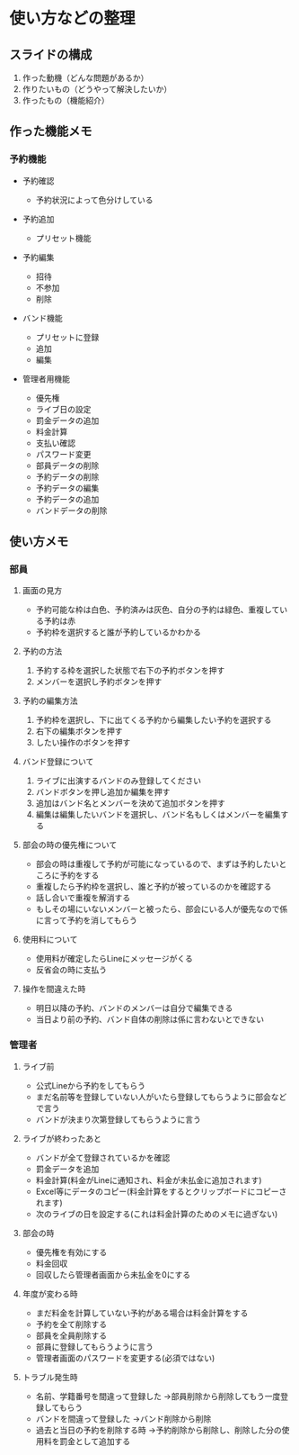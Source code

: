 # 使い方などの整理  

## スライドの構成  

1. 作った動機（どんな問題があるか）  
1. 作りたいもの（どうやって解決したいか）  
1. 作ったもの（機能紹介）  

## 作った機能メモ

### 予約機能　　

* 予約確認
  * 予約状況によって色分けしている
* 予約追加
  * プリセット機能
* 予約編集
  * 招待
  * 不参加
  * 削除

* バンド機能
  * プリセットに登録
  * 追加
  * 編集

* 管理者用機能
  * 優先権
  * ライブ日の設定
  * 罰金データの追加
  * 料金計算
  * 支払い確認
  * パスワード変更
  * 部員データの削除
  * 予約データの削除
  * 予約データの編集
  * 予約データの追加
  * バンドデータの削除

## 使い方メモ

### 部員  

1. 画面の見方  
   * 予約可能な枠は白色、予約済みは灰色、自分の予約は緑色、重複している予約は赤
   * 予約枠を選択すると誰が予約しているかわかる

2. 予約の方法  
   1. 予約する枠を選択した状態で右下の予約ボタンを押す
   2. メンバーを選択し予約ボタンを押す

3. 予約の編集方法
   1. 予約枠を選択し、下に出てくる予約から編集したい予約を選択する
   2. 右下の編集ボタンを押す
   3. したい操作のボタンを押す

4. バンド登録について
   1. ライブに出演するバンドのみ登録してください
   2. バンドボタンを押し追加か編集を押す
   3. 追加はバンド名とメンバーを決めて追加ボタンを押す
   4. 編集は編集したいバンドを選択し、バンド名もしくはメンバーを編集する

5. 部会の時の優先権について
   * 部会の時は重複して予約が可能になっているので、まずは予約したいところに予約をする
   * 重複したら予約枠を選択し、誰と予約が被っているのかを確認する
   * 話し合いで重複を解消する
   * もしその場にいないメンバーと被ったら、部会にいる人が優先なので係に言って予約を消してもらう

6. 使用料について
   * 使用料が確定したらLineにメッセージがくる
   * 反省会の時に支払う

7. 操作を間違えた時
   * 明日以降の予約、バンドのメンバーは自分で編集できる
   * 当日より前の予約、バンド自体の削除は係に言わないとできない

### 管理者

1. ライブ前
   * 公式Lineから予約をしてもらう
   * まだ名前等を登録していない人がいたら登録してもらうように部会などで言う
   * バンドが決まり次第登録してもらうように言う

2. ライブが終わったあと
   * バンドが全て登録されているかを確認
   * 罰金データを追加
   * 料金計算(料金がLineに通知され、料金が未払金に追加されます)
   * Excel等にデータのコピー(料金計算をするとクリップボードにコピーされます)
   * 次のライブの日を設定する(これは料金計算のためのメモに過ぎない)

3. 部会の時
   * 優先権を有効にする
   * 料金回収
   * 回収したら管理者画面から未払金を0にする

4. 年度が変わる時
   * まだ料金を計算していない予約がある場合は料金計算をする
   * 予約を全て削除する
   * 部員を全員削除する
   * 部員に登録してもらうように言う
   * 管理者画面のパスワードを変更する(必須ではない)

5. トラブル発生時
   * 名前、学籍番号を間違って登録した →部員削除から削除してもう一度登録してもらう
   * バンドを間違って登録した →バンド削除から削除
   * 過去と当日の予約を削除する時 →予約削除から削除し、削除した分の使用料を罰金として追加する
